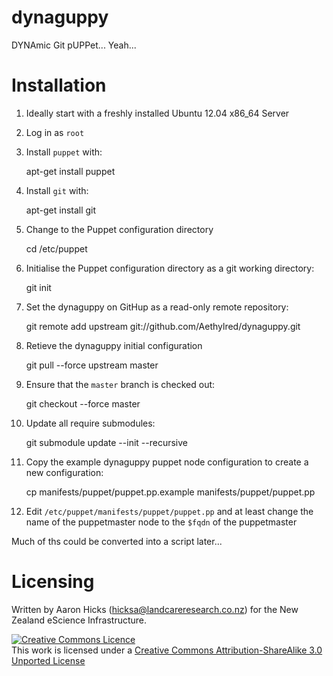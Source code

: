 # dynaguppy

DYNAmic Git pUPPet... Yeah...

# Installation

1. Ideally start with a freshly installed Ubuntu 12.04 x86_64 Server
1. Log in as `root`
1. Install `puppet` with:

    apt-get install puppet

1. Install `git` with:

    apt-get install git

1. Change to the Puppet configuration directory

    cd /etc/puppet

1. Initialise the Puppet configuration directory as a git working directory:

    git init

1. Set the dynaguppy on GitHup as a read-only remote repository:

	git remote add upstream git://github.com/Aethylred/dynaguppy.git

1. Retieve the dynaguppy initial configuration

	git pull --force upstream master

1. Ensure that the `master` branch is checked out:

    git checkout --force master

1. Update all require submodules:

	git submodule update --init --recursive

1. Copy the example dynaguppy puppet node configuration to create a new configuration:

    cp manifests/puppet/puppet.pp.example manifests/puppet/puppet.pp

1. Edit `/etc/puppet/manifests/puppet/puppet.pp` and at least change the name of the puppetmaster node to the `$fqdn` of the puppetmaster

Much of ths could be converted into a script later...

# Licensing

Written by Aaron Hicks (hicksa@landcareresearch.co.nz) for the New Zealand eScience Infrastructure.

<a rel="license" href="http://creativecommons.org/licenses/by-sa/3.0/"><img alt="Creative Commons Licence" style="border-width:0" src="http://i.creativecommons.org/l/by-sa/3.0/88x31.png" /></a><br />This work is licensed under a <a rel="license" href="http://creativecommons.org/licenses/by-sa/3.0/">Creative Commons Attribution-ShareAlike 3.0 Unported License</a>